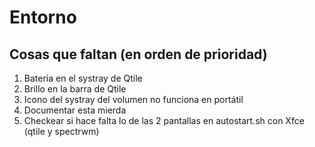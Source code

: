 # Entorno

## Cosas que faltan (en orden de prioridad)
1. Bateria en el systray de Qtile
2. Brillo en la barra de Qtile
3. Icono del systray del volumen no funciona en portátil
4. Documentar esta mierda
5. Checkear si hace falta lo de las 2 pantallas en autostart.sh con Xfce (qtile y spectrwm)
